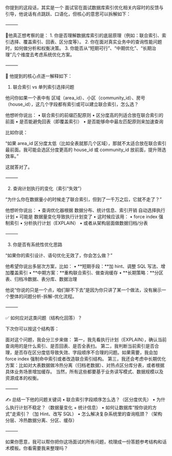你提到的这段话，其实是一个 面试官在面试数据库索引优化相关内容时的反馈与引导，他说话有点跳跃、口语化，但核心的意思可以拆解如下：

⸻

🧠他真正想考察的是：
	1.	你是否理解数据库索引的底层原理（例如：联合索引、索引选择、覆盖索引、回表、区分度等）。
	2.	你在面对真实业务中的查询性能问题时，如何做分析和权衡决策。
	3.	你能否从“短期可行”、“中期优化”、“长期治理”几个维度去考虑系统优化方案。

⸻

📌 他提到的核心点逐一解释如下：

1. 联合索引 vs 单列索引选择问题

他问你如果一个表中有 区域（area_id）、小区（community_id）、房号（house_id），这几个字段都有索引或可以建立联合索引，怎么选？

他想听你说出：
	•	联合索引的前缀匹配原则
	•	区分度高的列适合放在联合索引的前面
	•	是否能避免回表（即覆盖索引）
	•	是否能够命中最左匹配原则来加速查询

比如你说：

“如果 area_id 区分度太低（比如全表就那几个区域），那就不太适合放在联合索引最前面。我可能会选区分度更高的 house_id 或 community_id 放前面，提升筛选效率。”

这就答对了。

⸻

2. 查询计划执行的变化（索引“失效”）

“为什么你在数据量小的时候走了联合索引，但到了一千万之后，它就不走了？”

他想听你说出：
	•	查询优化器根据 数据分布、统计信息、索引开销 自动选择执行计划
	•	可能是 数据量变化导致执行计划变了
	•	这时候应该用：
	•	force index 强制索引
	•	分析执行计划（EXPLAIN）
	•	或者从架构层面做数据归档/分表

⸻

3. 你是否有系统性优化思路

“如果你的索引设计、语句优化无效了，你会怎么做？”

他希望你说出多层次方案，比如：
	•	**短期手段：**加 hint、调整 SQL 写法、增加覆盖索引
	•	**中期方案：**重构联合索引、做查询缓存
	•	**长期策略：**分区表、归档冷数据、表分库、数据治理

他说“你说的只是一个点，咱们聊不下去”是因为你只讲了某一个做法，没有展示一个整体的问题分析-拆解-优化流程。

⸻

✅ 如何应对这类问题（结构化回答）？

下次你可以按这个结构答：

面对这个问题，我会分三步来做：
第一，我先看执行计划（EXPLAIN），确认当前查询用的是什么索引、是否回表、是否全表扫。
第二，我判断当前索引是否合理，是否存在区分度低导致失效、字段顺序不合理的问题。如果需要，我会加 force index 强制命中索引或者改造联合索引结构。
第三，我还会考虑中长期优化方案：比如对大表数据做冷热分离（归档老数据）、对热点区分库分表，或者根据具体业务场景增加缓存。
当然，所有这些都要基于业务读写模式、数据规模以及资源成本的权衡。

⸻

✍️ 总结一下他的问题关键词
	•	联合索引字段顺序怎么选？（区分度优先）
	•	为什么执行计划不稳定？（数据量变化 + 统计信息）
	•	如何让数据库“按你说的方式”走索引？（加 Hint、改写 SQL）
	•	怎么解决复杂系统里的查询瓶颈？（架构分层、冷热数据分离、分区、缓存）

⸻

如果你愿意，我可以帮你把你这场面试的所有问题，梳理成一份答题参考结构和话术模板。你看需要我来整理吗？